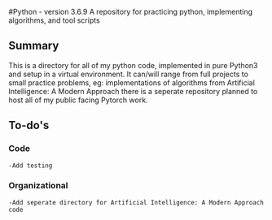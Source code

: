 #Python - version 3.6.9
A repository for practicing python, implementing algorithms, and tool scripts

## Summary
This is a directory for all of my python code, implemented in pure Python3 and setup in a virtual environment. It can/will range from full projects to small practice problems, eg: implementations of algorithms from Artificial Intelligence: A Modern Approach
there is a seperate repository planned to host all of my public facing Pytorch work.

## To-do's
  ### Code
    -Add testing    
  ### Organizational
    -Add seperate directory for Artificial Intelligence: A Modern Approach code
    



